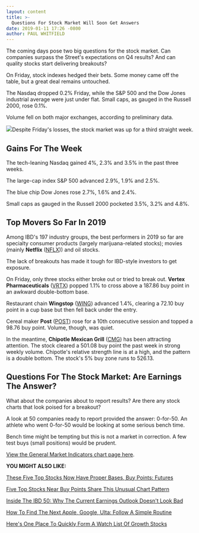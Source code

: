 ```yaml
---
layout: content
title: >-
  Questions For Stock Market Will Soon Get Answers
date: 2019-01-11 17:26 -0800
author: PAUL WHITFIELD
---
```






The coming days pose two big questions for the stock market. Can companies surpass the Street's expectations on Q4 results? And can quality stocks start delivering breakouts?




On Friday, stock indexes hedged their bets. Some money came off the table, but a great deal remains untouched.


The Nasdaq dropped 0.2% Friday, while the S&P 500 and the Dow Jones industrial average were just under flat. Small caps, as gauged in the Russell 2000, rose 0.1%.


Volume fell on both major exchanges, according to preliminary data.


![](https://www.investors.com/wp-content/uploads/2019/01/MP011119-300x296.jpg)Despite Friday's losses, the stock market was up for a third straight week.


Gains For The Week
------------------


The tech-leaning Nasdaq gained 4%, 2.3% and 3.5% in the past three weeks.


The large-cap index S&P 500 advanced 2.9%, 1.9% and 2.5%.


The blue chip Dow Jones rose 2.7%, 1.6% and 2.4%.


Small caps as gauged in the Russell 2000 pocketed 3.5%, 3.2% and 4.8%.


Top Movers So Far In 2019
-------------------------


Among IBD's 197 industry groups, the best performers in 2019 so far are specialty consumer products (largely marijuana-related stocks); movies (mainly **Netflix** ([NFLX](https://research.investors.com/quote.aspx?symbol=NFLX))) and oil stocks.


The lack of breakouts has made it tough for IBD-style investors to get exposure.


On Friday, only three stocks either broke out or tried to break out. **Vertex Pharmaceuticals** ([VRTX](https://research.investors.com/quote.aspx?symbol=VRTX)) popped 1.1% to cross above a 187.86 buy point in an awkward double-bottom base.


Restaurant chain **Wingstop** ([WING](https://research.investors.com/quote.aspx?symbol=WING)) advanced 1.4%, clearing a 72.10 buy point in a cup base but then fell back under the entry.


Cereal maker **Post** ([POST](https://research.investors.com/quote.aspx?symbol=POST)) rose for a 10th consecutive session and topped a 98.76 buy point. Volume, though, was quiet.


In the meantime, **Chipotle Mexican Grill** ([CMG](https://research.investors.com/quote.aspx?symbol=CMG)) has been attracting attention. The stock cleared a 501.08 buy point the past week in strong weekly volume. Chipotle's relative strength line is at a high, and the pattern is a double bottom. The stock's 5% buy zone runs to 526.13.


Questions For The Stock Market: Are Earnings The Answer?
--------------------------------------------------------


What about the companies about to report results? Are there any stock charts that look poised for a breakout?


A look at 50 companies ready to report provided the answer: 0-for-50. An athlete who went 0-for-50 would be looking at some serious bench time.


Bench time might be tempting but this is not a market in correction. A few test buys (small positions) would be prudent.


[View the General Market Indicators chart page here](https://www.investors.com/wp-content/uploads/2019/01/GMI_011419.pdf).


**YOU MIGHT ALSO LIKE:**


[These Five Top Stocks Now Have Proper Bases, Buy Points: Futures](https://www.investors.com/market-trend/stock-market-today/dow-jones-futures-cisco-stock-workday-stock-mcdonalds-stock-market-rally/)


[Five Top Stocks Near Buy Points Share This Unusual Chart Pattern](https://www.investors.com/research/microsoft-stock-visa-stock-mastercard-stock-intuitive-surgical-stock-market-lesson/)


[Inside The IBD 50: Why The Current Earnings Outlook Doesn't Look Bad](https://www.investors.com/stock-lists/ibd-50/growth-stocks-biggest-earnings-sales/)


[How To Find The Next Apple, Google, Ulta: Follow A Simple Routine](https://www.investors.com/research/how-to-invest-in-the-stock-market-start-with-a-simple-routine/)


[Here's One Place To Quickly Form A Watch List Of Growth Stocks](https://www.investors.com/category/stock-lists/stocks-near-a-buy-zone/)


 




